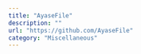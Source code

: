 ```yaml
---
title: "AyaseFile"
description: ""
url: "https://github.com/AyaseFile"
category: "Miscellaneous"
---
```

